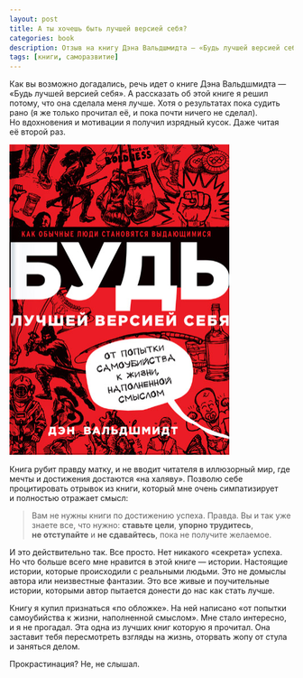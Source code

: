```yaml
---
layout: post
title: А ты хочешь быть лучшей версией себя?
categories: book
description: Отзыв на книгу Дэна Вальдшмидта — «Будь лучшей версией себя»
tags: [книги, саморазвитие]
---
```


Как вы возможно догадались, речь идет о книге Дэна Вальдшмидта — «Будь лучшей версией себя». А рассказать об этой книге я решил потому, что она сделала меня лучше. Хотя о результатах пока судить рано (я же только прочитал её, и пока почти ничего не сделал). Но вдохновения и мотивации я получил изрядный кусок. Даже читая её второй раз.

<!-- more -->

![Отзыв на книгу Дэна Вальдшмидта — "Будь лучшей версией себя«.](/img/books/be_better.jpg)

Книга рубит правду матку, и не вводит читателя в иллюзорный мир, где мечты и достижения достаются «на халяву». Позволю себе процитировать отрывок из книги, который мне очень симпатизирует и полностью отражает смысл:

> Вам не нужны книги по достижению успеха. Правда. Вы и так уже знаете все, что нужно: **ставьте цели**, **упорно трудитесь**, **не отступайте** и **не сдавайтесь**, пока не получите желаемое.

И это действительно так. Все просто. Нет никакого «секрета» успеха. Но что больше всего мне нравится в этой книге — истории. Настоящие истории, которые происходили с реальными людьми. Это не домыслы автора или неизвестные фантазии. Это все живые и поучительные истории, которыми автор пытается донести до нас как стать лучше.

Книгу я купил признаться «по обложке». На ней написано «от попытки самоубийства к жизни, наполненной смыслом». Мне стало интересно, и я не прогадал. Эта одна из лучших книг которую я прочитал. Она заставит тебя пересмотреть взгляды на жизнь, оторвать жопу от стула и заняться делом.

Прокрастинация? Не, не слышал.
